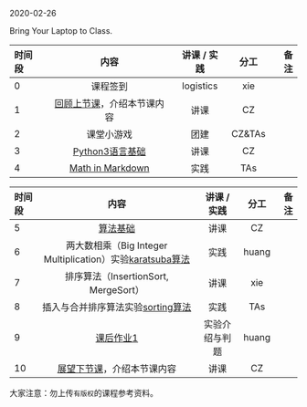 2020-02-26

Bring Your Laptop to Class. 

|时间段     |  内容    | 讲课 / 实践     |  分工  |备注       |
| :---      |   :----:    |   :----:    |    :----:    |       ---: |
|   0       | 课程签到     |  logistics   |     xie     |        |
|   1       | [回顾上节课](../WW1/WW1-Plan.md)，介绍本节课内容     |  讲课    |     CZ     |         |
|   2       | 课堂小游戏     |  团建    |     CZ&TAs     |         |
|   3       | [Python3语言基础](Python3-Basic.md) |  讲课    |     CZ     |         |
|   4       | [Math in Markdown](math-md.md) |   实践   |   TAs   |      |


|时间段     |  内容    | 讲课 / 实践     |  分工  |备注       |
| :---      |   :----:    |   :----:    |    :----:    |       ---: |
|   5       | [算法基础](http://web.stanford.edu/class/cs161/schedule.html)      |  讲课    |     CZ     |         |
|   6       | 两大数相乘（Big Integer Multiplication）实验[karatsuba算法](../../ML-BD-Algo/cs161-2018/lecture1_karatsuba.ipynb)     |  实践    |    huang     |         |
|   7       | 排序算法（InsertionSort, MergeSort）       |  讲课    |     xie     |         |
|   8       | 插入与合并排序算法实验[sorting算法](../../ML-BD-Algo/cs161-2018/lecture2_sorting.ipynb)     |  实践    |     TAs     |        |
|   9       | [课后作业1](../../Course-Projects/Course_Project_2/)    |  实验介绍与判题    |     huang     |         |
|   10      | [展望下节课](../WW3/WW3-Plan.md)，介绍本节课内容     |  讲课    |     CZ     |         |


大家注意：勿上传``有版权``的课程参考资料。
